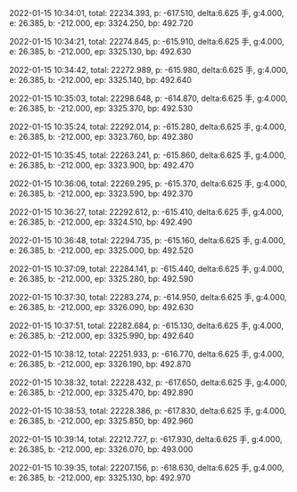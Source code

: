 2022-01-15 10:34:01, total: 22234.393, p: -617.510, delta:6.625 手, g:4.000, e: 26.385, b: -212.000, ep: 3324.250, bp: 492.720

2022-01-15 10:34:21, total: 22274.845, p: -615.910, delta:6.625 手, g:4.000, e: 26.385, b: -212.000, ep: 3325.130, bp: 492.630

2022-01-15 10:34:42, total: 22272.989, p: -615.980, delta:6.625 手, g:4.000, e: 26.385, b: -212.000, ep: 3325.140, bp: 492.640

2022-01-15 10:35:03, total: 22298.648, p: -614.870, delta:6.625 手, g:4.000, e: 26.385, b: -212.000, ep: 3325.370, bp: 492.530

2022-01-15 10:35:24, total: 22292.014, p: -615.280, delta:6.625 手, g:4.000, e: 26.385, b: -212.000, ep: 3323.760, bp: 492.380

2022-01-15 10:35:45, total: 22263.241, p: -615.860, delta:6.625 手, g:4.000, e: 26.385, b: -212.000, ep: 3323.900, bp: 492.470

2022-01-15 10:36:06, total: 22269.295, p: -615.370, delta:6.625 手, g:4.000, e: 26.385, b: -212.000, ep: 3323.590, bp: 492.370

2022-01-15 10:36:27, total: 22292.612, p: -615.410, delta:6.625 手, g:4.000, e: 26.385, b: -212.000, ep: 3324.510, bp: 492.490

2022-01-15 10:36:48, total: 22294.735, p: -615.160, delta:6.625 手, g:4.000, e: 26.385, b: -212.000, ep: 3325.000, bp: 492.520

2022-01-15 10:37:09, total: 22284.141, p: -615.440, delta:6.625 手, g:4.000, e: 26.385, b: -212.000, ep: 3325.280, bp: 492.590

2022-01-15 10:37:30, total: 22283.274, p: -614.950, delta:6.625 手, g:4.000, e: 26.385, b: -212.000, ep: 3326.090, bp: 492.630

2022-01-15 10:37:51, total: 22282.684, p: -615.130, delta:6.625 手, g:4.000, e: 26.385, b: -212.000, ep: 3325.990, bp: 492.640

2022-01-15 10:38:12, total: 22251.933, p: -616.770, delta:6.625 手, g:4.000, e: 26.385, b: -212.000, ep: 3326.190, bp: 492.870

2022-01-15 10:38:32, total: 22228.432, p: -617.650, delta:6.625 手, g:4.000, e: 26.385, b: -212.000, ep: 3325.470, bp: 492.890

2022-01-15 10:38:53, total: 22228.386, p: -617.830, delta:6.625 手, g:4.000, e: 26.385, b: -212.000, ep: 3325.850, bp: 492.960

2022-01-15 10:39:14, total: 22212.727, p: -617.930, delta:6.625 手, g:4.000, e: 26.385, b: -212.000, ep: 3326.070, bp: 493.000

2022-01-15 10:39:35, total: 22207.156, p: -618.630, delta:6.625 手, g:4.000, e: 26.385, b: -212.000, ep: 3325.130, bp: 492.970